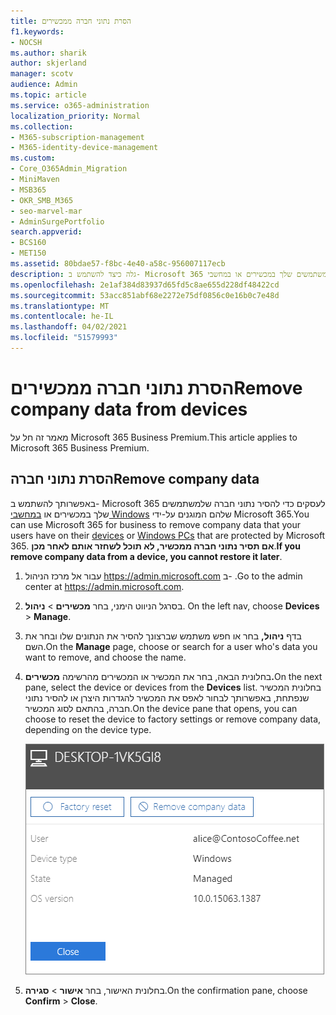 ```yaml
---
title: הסרת נתוני חברה ממכשירים
f1.keywords:
- NOCSH
ms.author: sharik
author: skjerland
manager: scotv
audience: Admin
ms.topic: article
ms.service: o365-administration
localization_priority: Normal
ms.collection:
- M365-subscription-management
- M365-identity-device-management
ms.custom:
- Core_O365Admin_Migration
- MiniMaven
- MSB365
- OKR_SMB_M365
- seo-marvel-mar
- AdminSurgePortfolio
search.appverid:
- BCS160
- MET150
ms.assetid: 80bdae57-f8bc-4e40-a58c-956007117ecb
description: גלה כיצד להשתמש ב- Microsoft 365 לעסקים כדי להסיר נתוני חברה שלמשתמשים שלך במכשירים או במחשבי Windows שלהם.
ms.openlocfilehash: 2e1af384d83937d65fd5c8ae655d228df48422cd
ms.sourcegitcommit: 53acc851abf68e2272e75df0856c0e16b0c7e48d
ms.translationtype: MT
ms.contentlocale: he-IL
ms.lasthandoff: 04/02/2021
ms.locfileid: "51579993"
---
```

# <a name="remove-company-data-from-devices"></a><span data-ttu-id="58ce5-103">הסרת נתוני חברה ממכשירים</span><span class="sxs-lookup"><span data-stu-id="58ce5-103">Remove company data from devices</span></span>

<span data-ttu-id="58ce5-104">מאמר זה חל על Microsoft 365 Business Premium.</span><span class="sxs-lookup"><span data-stu-id="58ce5-104">This article applies to Microsoft 365 Business Premium.</span></span>

## <a name="remove-company-data"></a><span data-ttu-id="58ce5-105">הסרת נתוני חברה</span><span class="sxs-lookup"><span data-stu-id="58ce5-105">Remove company data</span></span>

<span data-ttu-id="58ce5-106">באפשרותך להשתמש ב- Microsoft 365 לעסקים כדי להסיר [](app-protection-settings-for-android-and-ios.md) נתוני חברה שלמשתמשים שלך במכשירים או [במחשבי Windows](protection-settings-for-windows-10-devices.md) שלהם המוגנים על-ידי Microsoft 365.</span><span class="sxs-lookup"><span data-stu-id="58ce5-106">You can use Microsoft 365 for business to remove company data that your users have on their [devices](app-protection-settings-for-android-and-ios.md) or [Windows PCs](protection-settings-for-windows-10-devices.md) that are protected by Microsoft 365.</span></span> <span data-ttu-id="58ce5-107">**אם תסיר נתוני חברה ממכשיר, לא תוכל לשחזר אותם לאחר מכן**.</span><span class="sxs-lookup"><span data-stu-id="58ce5-107">**If you remove company data from a device, you cannot restore it later**.</span></span> 
  
1. <span data-ttu-id="58ce5-108">עבור אל מרכז הניהול <a href="https://go.microsoft.com/fwlink/p/?linkid=837890" target="_blank">https://admin.microsoft.com</a> ב- .</span><span class="sxs-lookup"><span data-stu-id="58ce5-108">Go to the admin center at <a href="https://go.microsoft.com/fwlink/p/?linkid=837890" target="_blank">https://admin.microsoft.com</a>.</span></span>
    
2. <span data-ttu-id="58ce5-109">בסרגל הניווט הימני, בחר **מכשירים** \> **ניהול**.  </span><span class="sxs-lookup"><span data-stu-id="58ce5-109">On the left nav, choose **Devices**  \> **Manage**.</span></span>
  
3. <span data-ttu-id="58ce5-110">בדף **ניהול,** בחר או חפש משתמש שברצונך להסיר את הנתונים שלו ובחר את השם.</span><span class="sxs-lookup"><span data-stu-id="58ce5-110">On the **Manage** page, choose or search for a user who's data you want to remove, and choose the name.</span></span> 
    
4. <span data-ttu-id="58ce5-111">בחלונית הבאה, בחר את המכשיר או המכשירים מהרשימה **מכשירים.**</span><span class="sxs-lookup"><span data-stu-id="58ce5-111">On the next pane, select the device or devices from the **Devices** list.</span></span> <span data-ttu-id="58ce5-112">בחלונית המכשיר שנפתחת, באפשרותך לבחור לאפס את המכשיר להגדרות היצרן או להסיר נתוני חברה, בהתאם לסוג המכשיר.</span><span class="sxs-lookup"><span data-stu-id="58ce5-112">On the device pane that opens, you can choose to reset the device to factory settings or remove company data, depending on the device type.</span></span> 
    
    ![בחלונית הסר נתוני חברה, בחר את המכשיר ממנו ברצונך להסיר את הנתונים.](../media/resetorremove.png)
  
5. <span data-ttu-id="58ce5-114">בחלונית האישור, בחר **אישור** \> **סגירה**.</span><span class="sxs-lookup"><span data-stu-id="58ce5-114">On the confirmation pane, choose **Confirm** \> **Close**.</span></span>
    


